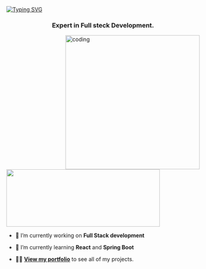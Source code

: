 [![Typing SVG](https://readme-typing-svg.demolab.com?font=Fira+Code&pause=1000&color=D1B2D4&width=720&lines=%F0%9F%91%8B+%0A+Hey%2C+there%21%21+I'm+Sunil+and+Welcome+to+my+Profile%21)](https://git.io/typing-svg)
<h3 align="center">Expert in Full steck Development.</h3>

<img align="right" alt="coding" height ="350" width="350" src="https://marketbusinessnews.com/wp-content/uploads/2020/10/1-Predictive-Analytics-GIF-for-article.gif">

<p align="left"> <a href="https://www.linkedin.com/in/sunil--sahoo/" target="blank"><img src="https://cdn.dribbble.com/users/1525393/screenshots/6420056/comp_4.gif" width="400" height="150" /></a> </p>

- 🔭 I’m currently working on **Full Stack development**
- 🌱 I’m currently learning **React** and **Spring Boot**

- 👨‍💻 [**View my portfolio**]((https://my-personal-portfolio-alpha-two.vercel.app/)) to see all of my projects.
